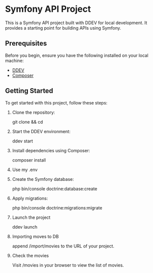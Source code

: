 # Symfony API Project

This is a Symfony API project built with DDEV for local development. It provides a starting point for building APIs using Symfony.

## Prerequisites

Before you begin, ensure you have the following installed on your local machine:

- [DDEV](https://ddev.readthedocs.io/en/stable/#installation)
- [Composer](https://getcomposer.org/download/)

## Getting Started

To get started with this project, follow these steps:

1. Clone the repository:

   git clone <repository-url> && cd <project-directory>

2. Start the DDEV environment:

   ddev start

3. Install dependencies using Composer:

   composer install

4. Use my .env

5. Create the Symfony database:

   php bin/console doctrine:database:create

6. Apply migrations:

   php bin/console doctrine:migrations:migrate

7. Launch the project

   ddev launch

8. Importing moves to DB

   append /import/movies to the URL of your project.

9. Check the movies

   Visit /movies in your browser to view the list of movies.

